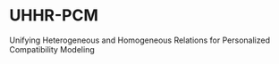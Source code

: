 # UHHR-PCM
Unifying Heterogeneous and Homogeneous Relations for Personalized Compatibility Modeling
